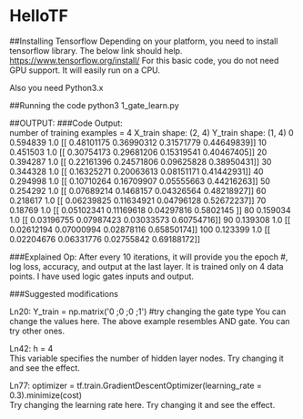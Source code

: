 # HelloTF

##Installing Tensorflow
Depending on your platform, you need to install tensorflow library. The below link should help.
https://www.tensorflow.org/install/
For this basic code, you do not need GPU support. It will easily run on a CPU. 

Also you need Python3.x

##Running the code
python3 1_gate_learn.py

##OUTPUT:
###Code Output:  
number of training examples = 4 
X_train shape: (2, 4) 
Y_train shape: (1, 4) 
0 0.594839 1.0 [[ 0.48101175  0.36990312  0.31571779  0.44649839]] 
10 0.451503 1.0 [[ 0.30754173  0.29681206  0.15319541  0.40467405]] 
20 0.394287 1.0 [[ 0.22161396  0.24571806  0.09625828  0.38950431]] 
30 0.344328 1.0 [[ 0.16325271  0.20063613  0.08151171  0.41442931]] 
40 0.294998 1.0 [[ 0.10710264  0.16709907  0.05555663  0.44216263]] 
50 0.254292 1.0 [[ 0.07689214  0.1468157   0.04326564  0.48218927]] 
60 0.218617 1.0 [[ 0.06239825  0.11634921  0.04796128  0.52672237]] 
70 0.18769 1.0 [[ 0.05102341  0.11169618  0.04297816  0.5802145 ]] 
80 0.159034 1.0 [[ 0.03196755  0.07987423  0.03033573  0.60754716]] 
90 0.139308 1.0 [[ 0.02612194  0.07000994  0.02878116  0.65850174]] 
100 0.123399 1.0 [[ 0.02204676  0.06331776  0.02755842  0.69188172]]

###Explained Op: 
After every 10 iterations, it will provide you the epoch #, log loss, accuracy, and output at the last layer.
It is trained only on 4 data points. 
I have used logic gates inputs and output. 

###Suggested modifications

Ln20: Y_train = np.matrix('0 ;0 ;0 ;1')    #try changing the gate type
You can change the values here. The above example resembles AND gate. You can try other ones.


Ln42: h = 4   
This variable specifies the number of hidden layer nodes. Try changing it and see the effect.

Ln77: optimizer = tf.train.GradientDescentOptimizer(learning_rate = 0.3).minimize(cost)  
Try changing the learning rate here. Try changing it and see the effect.

